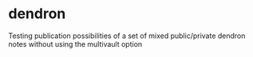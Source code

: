 # dendron
Testing publication possibilities of a set of mixed public/private dendron notes without using the multivault option
